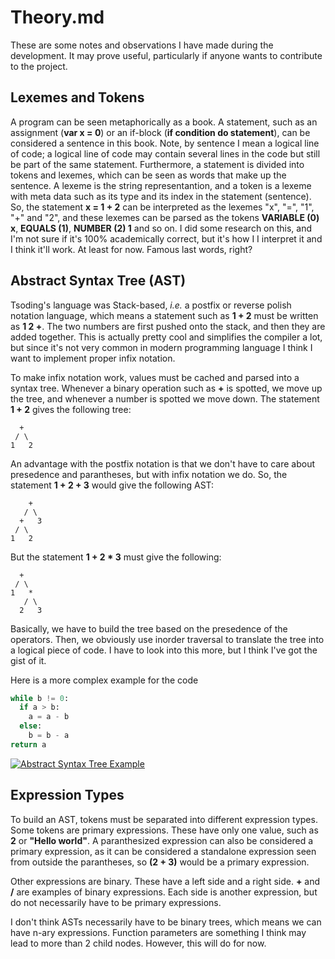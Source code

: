 # Theory.md

These are some notes and observations I have made during the development. It may prove useful, particularly if anyone wants to contribute to the project.

## Lexemes and Tokens

A program can be seen metaphorically as a book. A statement, such as an assignment (**var x = 0**) or an if-block (**if condition do statement**), can be considered a sentence in this book. Note, by sentence I mean a logical line of code; a logical line of code may contain several lines in the code but still be part of the same statement. Furthermore, a statement is divided into tokens and lexemes, which can be seen as words that make up the sentence. A lexeme is the string representantion, and a token is a lexeme with meta data such as its type and its index in the statement (sentence). So, the statement **x = 1 + 2** can be interpreted as the lexemes "x", "=", "1", "+" and "2", and these lexemes can be parsed as the tokens **VARIABLE (0) x**, **EQUALS (1)**, **NUMBER (2) 1** and so on. I did some research on this, and I'm not sure if it's 100% academically correct, but it's how I I interpret it and I think it'll work. At least for now. Famous last words, right?

## Abstract Syntax Tree (AST)

Tsoding's language was Stack-based, _i.e._ a postfix or reverse polish notation language, which means a statement such as **1 + 2** must be written as **1 2 +**. The two numbers are first pushed onto the stack, and then they are added together. This is actually pretty cool and simplifies the compiler a lot, but since it's not very common in modern programming language I think I want to implement proper infix notation.

To make infix notation work, values must be cached and parsed into a syntax tree. Whenever a binary operation such as **+** is spotted, we move up the tree, and whenever a number is spotted we move down. The statement **1 + 2** gives the following tree:

```
  +
 / \
1   2
```

An advantage with the postfix notation is that we don't have to care about presedence and parantheses, but with infix notation we do. So, the statement **1 + 2 + 3** would give the following AST:

```
    +
   / \
  +   3
 / \
1   2
```

But the statement **1 + 2 \* 3** must give the following:

```
  +
 / \
1   *
   / \
  2   3
```

Basically, we have to build the tree based on the presedence of the operators. Then, we obviously use inorder traversal to translate the tree into a logical piece of code. I have to look into this more, but I think I've got the gist of it.

Here is a more complex example for the code

```python
while b != 0:
  if a > b:
    a = a - b
  else:
    b = b - a
return a
```

[![Abstract Syntax Tree Example](https://en.wikipedia.org/wiki/Abstract_syntax_tree#/media/File:Abstract_syntax_tree_for_Euclidean_algorithm.svg)](https://en.wikipedia.org/wiki/Abstract_syntax_tree#/media/File:Abstract_syntax_tree_for_Euclidean_algorithm.svg)

## Expression Types

To build an AST, tokens must be separated into different expression types. Some tokens are primary expressions. These have only one value, such as **2** or **"Hello world"**. A paranthesized expression can also be considered a primary expression, as it can be considered a standalone expression seen from outside the parantheses, so **(2 + 3)** would be a primary expression.

Other expressions are binary. These have a left side and a right side. **+** and **/** are examples of binary expressions. Each side is another expression, but do not necessarily have to be primary expressions.

I don't think ASTs necessarily have to be binary trees, which means we can have n-ary expressions. Function parameters are something I think may lead to more than 2 child nodes. However, this will do for now.
